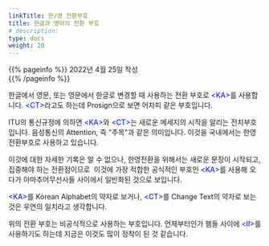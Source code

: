 ```yaml
---
linkTitle: 한/영 전환부호
title: 한글과 영어의 전환 부호
# description: 
type: docs
weight: 20
---
```

{{% pageinfo %}}
2022년 4월 25일 작성<br>
{{% /pageinfo %}}
<div oncontextmenu="return false" ondragstart="return false" onselectstart="return false">


한글에서 영문, 또는 영문에서 한글로 변경할 때 사용하는 전환 부호로 <span style="color: blue;">&lt;KA&gt;</span>를 사용합니다. <span style="color: blue;">&lt;CT&gt;</span>라고도 하는데 Prosign으로 보면 어차피 같은 부호입니다.

ITU의 통신규정에 의하면 <span style="color: blue;">&lt;KA&gt;</span>와 <span style="color: blue;">&lt;CT&gt;</span>는 새로운 메세지의 시작을 알리는 전치부호입니다. 음성통신의 Attention, 즉 "주목"과 같은 의미입니다. 이것을 국내에서는 한영전환부호로 사용하고 있습니다.

이것에 대한 자세한 기록은 알 수 없으나, 한영전환을 위해서는 새로운 문장이 시작되고, 집중해야 하는 전환점이므로  이것에 가장 적합한 공식적인 부호인 <span style="color: blue;">&lt;KA&gt;</span>를 사용해 오다가 아마추어무선사들 사이에서 일반화된 것으로 보입니다.

<span style="color: blue;">&lt;KA&gt;</span>를 Korean Alphabet의 약자로 보거나, <span style="color: blue;">&lt;CT&gt;</span>를 Change Text의 약자로 보는 것은 우연의 일치라고 생각합니다.

위의 전환 부호는 비공식적으로 사용하는 부호입니다. 언제부터인가 햄들 사이에 <span style="color: blue;">&lt;II&gt;</span>를 사용하기도 하는데 지금은 이것도 많이 정착이 된 것 같습니다.



</div>